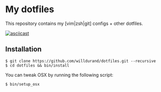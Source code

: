 My dotfiles
===========

This repository contains my [vim|zsh|git] configs + other dotfiles.

[![asciicast](https://asciinema.org/a/ei3d4g6jgvqrikner0gk02rc2.png)](https://asciinema.org/a/ei3d4g6jgvqrikner0gk02rc2)


Installation
------------

    $ git clone https://github.com/willdurand/dotfiles.git --recursive
    $ cd dotfiles && bin/install

You can tweak OSX by running the following script:

    $ bin/setup_osx


